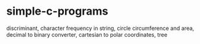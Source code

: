# simple-c-programs
discriminant, character frequency in string, circle circumference and area, decimal to binary converter, cartesian to polar coordinates, tree
